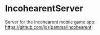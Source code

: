 # IncohearentServer
Server for the Incohearent mobile game app: https://github.com/josipamrsa/Incohearent
